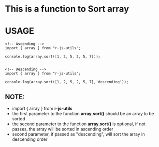 # This is a function to Sort array

# USAGE

```
<!-- Ascending -->
import { array } from "r-js-utils";

console.log(array.sort([1, 2, 5, 2, 5, 7]));


<!-- Descending -->
import { array } from "r-js-utils";

console.log(array.sort([1, 2, 5, 2, 5, 7],'descending'));

```

## NOTE:

- import { array } from **r-js-utils**
- the first parameter to the function **array.sort()** should be an array to be sorted
- the second parameter to the function **array.sort()** is optional, if not passes, the array will be sorted in ascending order
- second parameter, if passed as "descending", will sort the array in descending order
